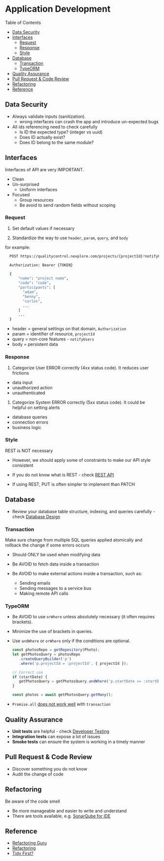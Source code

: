 # Application Development <!-- omit in toc -->

Table of Contents

- [Data Security](#data-security)
- [Interfaces](#interfaces)
  - [Request](#request)
  - [Response](#response)
  - [Style](#style)
- [Database](#database)
  - [Transaction](#transaction)
  - [TypeORM](#typeorm)
- [Quality Assurance](#quality-assurance)
- [Pull Request \& Code Review](#pull-request--code-review)
- [Refactoring](#refactoring)
- [Reference](#reference)

## Data Security

- Always validate inputs (sanitization).
  - wrong interfaces can crash the app and introduce un-expected bugs
- All ids referencing need to check carefully
  - Is ID the expected type? (integer vs uuid)
  - Does ID actually exist?
  - Does ID belong to the same module?

## Interfaces

Interfaces of API are very IMPORTANT.

- Clean
- Un-surprised
  - Uniform interfaces
- Focused
  - Group resources
  - Be avoid to send random fields without scoping

### Request

1. Set default values if necessary

2. Standardize the way to use `header`, `param`, `query`, and `body`

  for example:

  ```bash
    POST https://qualitycontrol.nexplore.com/projects/{projectId}?notifyUsers=true

    Authorization: Bearer {TOKEN}

    {
        "name": "project name",
        "code": "code",
        "participants": [
          "adam",
          "benny",
          "carlos",
          ...
        ]
        ...
    }

  ```

- header = general settings on that domain, `Authorization`
- param = identifier of resource, `projectId`
- query = non-core features - `notifyUsers`
- body = persistent data

### Response

1. Categorize User ERROR correctly (4xx status code). It reduces user frictions

- data input
- unauthorized action
- unauthenticated

1. Categorize System ERROR correctly (5xx status code). It could be helpful on setting alerts

- database queries
- connection errors
- business logic

### Style

REST is NOT necessary

- However, we should apply some of constraints to make our API style consistent
- If you do not know what is REST - check [REST API](../what-we-share/rest-api.md)

- If using REST, PUT is often simpler to implement than PATCH

## Database

- Review your database table structure, indexing, and queries carefully - check [Database Design](database-design.md)

### Transaction

Make sure change from multiple SQL queries applied atomically and rollback the change if some errors occurs

- Should ONLY be used when modifying data

- Be AVOID to fetch data inside a transaction
- Be AVOID to make external actions inside a transaction, such as:
  - Sending emails
  - Sending messages to a service bus
  - Making remote API calls

### TypeORM

- Be AVOID to use `orWhere` unless absolutely necessary (it often requires brackets).
- Minimize the use of brackets in queries.
- Use `andWhere` or `orWhere` only if the conditions are optional.

  ```typescript
  const photosRepo = getRepository(Photo);
  let getPhotosQuery = photosRepo
     .createQueryBuilder('p')
     .where('p.projectId = :projectId', { projectId });

  // Correct use
  if (startDate) {
     getPhotosQuery = getPhotosQuery.andWhere('p.startDate >= :startDate', { startDate });
  }

  const photos = await getPhotosQuery.getMany();
  ```

- `Promise.all` [does not work well](https://github.com/medusajs/medusa/issues/5529) with `transaction`

## Quality Assurance

- **Unit tests** are helpful - check [Developer Testing](dev-testing.md)
- **Integration tests** can expose a lot of issues
- **Smoke tests** can ensure the system is working in a timely manner

## Pull Request & Code Review

- Discover something you do not know
- Audit the change of code

## Refactoring

Be aware of the code smell

- Be more manageable and easier to write and understand
- There are tools available, e.g. [SonarQube for IDE](../what-we-use/sonarqube.md)

## Reference

- [Refactoring Guru](https://refactoring.guru "https://refactoring.guru")
- [Refactoring](https://martinfowler.com/books/refactoring.html "https://martinfowler.com/books/refactoring.html")
- [Tidy First?](https://www.oreilly.com/library/view/tidy-first/9781098151232 "https://www.oreilly.com/library/view/tidy-first/9781098151232")
